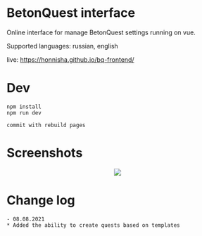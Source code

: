 BetonQuest interface
=======
Online interface for manage BetonQuest settings running on vue.

Supported languages: russian, english

live: https://honnisha.github.io/bq-frontend/

Dev
=======
```
npm install
npm run dev

commit with rebuild pages
```

Screenshots
=======
<div align="center"><img src="https://github.com/honnisha/bq-frontend/blob/master/screenshots/1.png?raw=true"/></div>

Change log
=======
```
- 08.08.2021
* Added the ability to create quests based on templates
```
